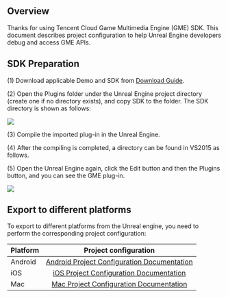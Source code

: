 ## Overview

Thanks for using Tencent Cloud Game Multimedia Engine (GME) SDK. This document describes project configuration to help Unreal Engine developers debug and access GME APIs.

## SDK Preparation
(1) Download applicable Demo and SDK from [Download Guide](https://intl.cloud.tencent.com/document/product/607/18521).

(2) Open the Plugins folder under the Unreal Engine project directory (create one if no directory exists), and copy SDK to the folder. The SDK directory is shown as follows:

 ![](https://main.qcloudimg.com/raw/751894ab16c5262b7a99370cc7efd52c.png)

(3) Compile the imported plug-in in the Unreal Engine.

(4) After the compiling is completed, a directory can be found in VS2015 as follows.

(5) Open the Unreal Engine again, click the Edit button and then the Plugins button, and you can see the GME plug-in.

![](https://main.qcloudimg.com/raw/b14824ae09efbf014af246866b79dc48.png)



## Export to different platforms

To export to different platforms from the Unreal engine, you need to perform the corresponding project configuration:

|Platform       | Project configuration           
| ------------- |:-------------:|
| Android |[Android Project Configuration Documentation](https://intl.cloud.tencent.com/document/product/607/15203)|
| iOS     	|[iOS Project Configuration Documentation](https://intl.cloud.tencent.com/document/product/607/15219)|
| Mac     	|[Mac Project Configuration Documentation](https://intl.cloud.tencent.com/document/product/607/18617)|

